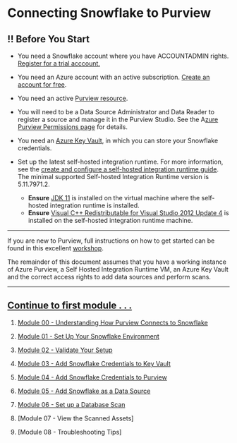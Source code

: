 # Connecting Snowflake to Purview

## ‼️ Before You Start

- You need a Snowflake account where you have ACCOUNTADMIN rights. [Register for a trial acccount.](https://signup.snowflake.com/)

- You need an Azure account with an active subscription. [Create an account for free](https://azure.microsoft.com/free/?WT.mc_id=A261C142F).

- You need an active [Purview resource](https://docs.microsoft.com/en-us/azure/purview/create-catalog-portal).
- You will need to be a Data Source Administrator and Data Reader to register a source and manage it in the Purview Studio. See the A[zure Purview Permissions page](https://docs.microsoft.com/en-us/azure/purview/catalog-permissions) for details.
- You need an [Azure Key Vault](https://docs.microsoft.com/en-us/azure/key-vault/general/basic-concepts), in which you can store your Snowflake credentials.
- Set up the latest self-hosted integration runtime. For more information, see the [create and configure a self-hosted integration runtime guide](https://docs.microsoft.com/en-us/azure/purview/manage-integration-runtimes). The minimal supported Self-hosted Integration Runtime version is 5.11.7971.2.
  -  **Ensure** [JDK 11](https://www.oracle.com/java/technologies/javase/jdk11-archive-downloads.html) is installed on the virtual machine where the self-hosted integration runtime is installed.<br> 
  - **Ensure** [Visual C++ Redistributable for Visual Studio 2012 Update 4](https://www.microsoft.com/download/details.aspx?id=30679) is installed on the self-hosted integration runtime machine.<br> 


*****

If you are new to Purview, full instructions on how to get started can be found in this excellent [workshop](https://github.com/tayganr/purviewlab).

The remainder of this document assumes that you have a working instance of Azure Purview, a Self Hosted Integration Runtime VM, an Azure Key Vault and the correct access rights to add data sources and perform scans. 
***

## [Continue to first module . . .](/modules/module00.md)

1. [Module 00 - Understanding How Purview Connects to Snowflake](https://github.com/christinaleo-snowflake/snowflake_purview/blob/main/modules/module00.md#understanding-how-purview-connects-to-snowflake)

2. [Module 01 - Set Up Your Snowflake Environment](https://github.com/christinaleo-snowflake/snowflake_purview/blob/main/modules/module01.md#set-up-your-snowflake-environment)

3. [Module 02 - Validate Your Setup](https://github.com/christinaleo-snowflake/snowflake_purview/blob/main/modules/module02.md#validate-your-setup)

4. [Module 03 - Add Snowflake Credentials to Key Vault](https://github.com/christinaleo-snowflake/snowflake_purview/blob/main/modules/module03.md#add-snowflake-credentials-to-azure-key-vault)

5. [Module 04 - Add Snowflake Credentials to Purview](https://github.com/christinaleo-snowflake/snowflake_purview/blob/main/modules/module04.md#add-the-snowflake-credentials-to-purview)

6. [Module 05 - Add Snowflake as a Data Source](https://github.com/christinaleo-snowflake/snowflake_purview/blob/main/modules/module05.md#add-snowflake-as-a-data-source)

7. [Module 06 - Set up a Database Scan](https://github.com/christinaleo-snowflake/snowflake_purview/blob/main/modules/module06.md#set-up-a-database-scan)

8. [Module 07 - View the Scanned Assets]

9. [Module 08 - Troubleshooting Tips]
